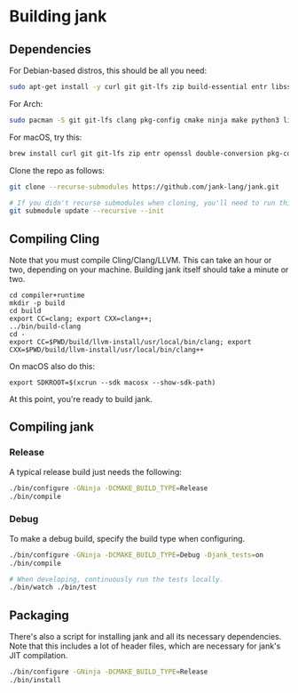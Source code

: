 # Building jank
## Dependencies
For Debian-based distros, this should be all you need:

```bash
sudo apt-get install -y curl git git-lfs zip build-essential entr libssl-dev libdouble-conversion-dev pkg-config ninja-build python3-pip cmake debhelper devscripts gnupg zlib1g-dev entr libffi-dev clang libjemalloc-dev libreadline-dev
```

For Arch:

```bash
sudo pacman -S git git-lfs clang pkg-config cmake ninja make python3 libffi jemalloc entr
```

For macOS, try this:

```bash
brew install curl git git-lfs zip entr openssl double-conversion pkg-config ninja python cmake gnupg zlib jemalloc
```

Clone the repo as follows:

```bash
git clone --recurse-submodules https://github.com/jank-lang/jank.git

# If you didn't recurse submodules when cloning, you'll need to run this.
git submodule update --recursive --init
```

## Compiling Cling
Note that you must compile Cling/Clang/LLVM. This can take an hour or two,
depending on your machine. Building jank itself should take a minute or two.

```
cd compiler+runtime
mkdir -p build
cd build
export CC=clang; export CXX=clang++;
../bin/build-clang
cd -
export CC=$PWD/build/llvm-install/usr/local/bin/clang; export CXX=$PWD/build/llvm-install/usr/local/bin/clang++
```

On macOS also do this:
```
export SDKROOT=$(xcrun --sdk macosx --show-sdk-path)
```

At this point, you're ready to build jank.


## Compiling jank

### Release
A typical release build just needs the following:

```bash
./bin/configure -GNinja -DCMAKE_BUILD_TYPE=Release
./bin/compile
```

### Debug
To make a debug build, specify the build type when configuring.

```bash
./bin/configure -GNinja -DCMAKE_BUILD_TYPE=Debug -Djank_tests=on
./bin/compile

# When developing, continuously run the tests locally.
./bin/watch ./bin/test
```

## Packaging
There's also a script for installing jank and all its necessary dependencies.
Note that this includes a lot of header files, which are necessary for jank's
JIT compilation.

```bash
./bin/configure -GNinja -DCMAKE_BUILD_TYPE=Release
./bin/install
```
